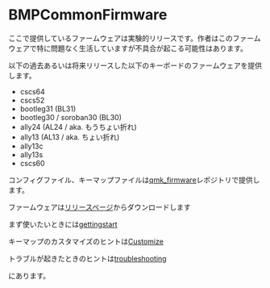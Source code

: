 # BMPCommonFirmware

ここで提供しているファームウェアは実験的リリースです。作者はこのファームウェアで特に問題なく生活していますが不具合が起こる可能性はあります。

以下の過去あるいは将来リリースした以下のキーボードのファームウェアを提供します。

- cscs64
- cscs52
- bootleg31 (BL31)
- bootleg30 / soroban30 (BL30)
- ally24 (AL24 / aka. もうちょい折れ)
- ally13 (AL13 / aka. ちょい折れ)
- ally13c
- ally13s
- cscs60

コンフィグファイル、キーマップファイルは[qmk_firmware](https://github.com/hatanoh/qmk_firmware/tree/dev/ble_micro_pro/)レポジトリで提供します。

ファームウェアは[リリースページ](https://github.com/hatanoh/qmk_firmware/releases/)からダウンロードします

まず使いたいときには[gettingstart](https://github.com/hatanoh/BMPCommonFirmware/blob/master/Doc/GettingStart.md)

キーマップのカスタマイズのヒントは[Customize](https://github.com/hatanoh/BMPCommonFirmware/blob/master/Doc/Customize.md)

トラブルが起きたときのヒントは[troubleshooting](https://github.com/hatanoh/BMPCommonFirmware/blob/master/Doc/Troubleshooting.md)

にあります。
